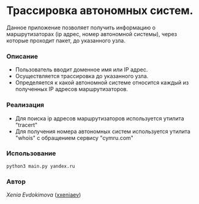 # Трассировка автономных систем.
Данное приложение позволяет получить информацию о маршрутизаторах (ip адрес, номер автономной системы), через которые проходит пакет, до указанного узла.

### Описание
* Пользователь вводит доменное имя или IP адрес. 
* Осуществляется трассировка до указанного узла.
* Определяется к какой автономной системе относится каждый из полученных IP адресов  маршрутизаторов. 

### Реализация

* Для поиска ip адресов маршрутизаторов используется утилита "tracert"
* Для получения номера автономных систем используется утилита "whois" с обращением сервису "cymru.com"

### Использование 

`python3 main.py yandex.ru`

### Автор 
*Xenia Evdokimova* ([xxeniaev](https://github.com/xxeniaev))
